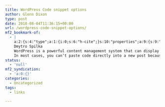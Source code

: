```yaml
---
title: WordPress Code snippet options
author: Glenn Dixon
type: post
date: 2018-08-04T11:36:15+00:00
url: /wordpress-code-snippet-options/
mf2_bookmark-of:
  - |
    a:2:{s:4:"type";a:1:{i:0;s:6:"h-cite";}s:10:"properties";a:9:{s:9:"published";a:1:{i:0;s:25:"2017-09-20T12:40:53+01:00";}s:7:"updated";a:1:{i:0;s:25:"2018-03-30T14:36:15+01:00";}s:7:"summary";a:1:{i:0;s:306:" 
    Dmytro Spilka
    WordPress is a powerful content management system that can display many types of media — including many different types of images and videos. Unfortunately, WordPress doesn’t display code snippets very well! 
    In most cases, you can’t paste code directly into a new post becaus...";}s:4:"name";a:1:{i:0;s:67:"How To Easily Show Code Snippets On Your WordPress Website | Solvid";}s:3:"url";a:1:{i:0;s:60:"https://solvid.co.uk/how-to-show-code-snippets-in-wordpress/";}s:8:"category";a:3:{i:0;s:34:"Display Code Snippets in WordPress";i:1;s:38:"How To Show Code Snippets In WordPress";i:2;s:28:"Syntax Highlighter WordPress";}s:11:"publication";a:1:{i:0;s:6:"Solvid";}s:8:"featured";a:1:{i:0;s:91:"https://solvid.co.uk/wp-content/uploads/2017/09/Hhow-To-Show-Code-Snippets-In-WordPress.png";}s:6:"author";a:1:{s:4:"name";s:36:"https://www.facebook.com/dima.spilka";}}}
status:
  - 'null'
mf2_syndication:
  - 'a:0:{}'
categories:
  - Uncategorized
tags:
  - links

---
```

